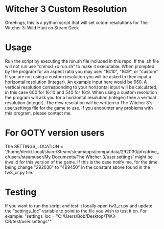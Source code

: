 # Witcher 3 Custom Resolution
Greetings, this is a python script that will set cutom resolutions for The Witcher 3: Wild Hunt on Steam Deck

# Usage
Run the script by executing the run.sh file included in this repo. If the .sh file will not run use "chmod +x run.sh" to make it executable.
When prompted by the program for an aspect ratio you may use: "16:10", "16:9", or "custom"
If you are not using a custom resolution you will be asked to then input a horizontal resolution (integer). An example input here would be 960.
A vertical resolution corresponding to your horizontal input will be calculated, in this case 600 for 16:10 and 540 for 16:9.
When using a custom resolution the program will ask you for a horizontal resolution (integer) then a vertical resolution (integer).
The new resolution will be written to The Witcher 3's user.settings file for the game to use. If you encounter any problems with this program, please contact me.

# For GOTY version users
The SETTINGS_LOCATION = '/home/deck/.local/share/Steam/steamapps/compatdata/292030/pfx/drive_c/users/steamuser/My Documents/The Witcher 3/user.settings' might be invalid for this version of the game.
If this is the case notify me, for the time being change "292030" to "499450" in the constant above found in the tw3_cr.py file.

# Testing
If you want to run the script and test it locally open tw3_cr.py and update the "settings_loc" variable to point to the file you wish to test it on.
For example: "settings_loc = "C:/Users/Bob/Desktop/TW3-CR/test/user.settings""
